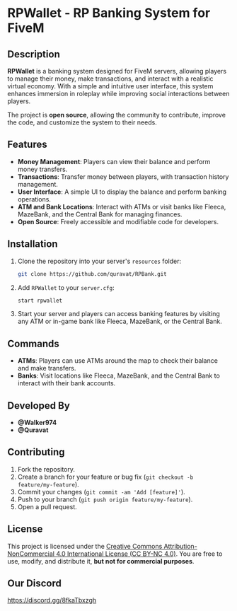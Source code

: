# RPWallet - RP Banking System for FiveM

## Description

**RPWallet** is a banking system designed for FiveM servers, allowing players to manage their money, make transactions, and interact with a realistic virtual economy. With a simple and intuitive user interface, this system enhances immersion in roleplay while improving social interactions between players.

The project is **open source**, allowing the community to contribute, improve the code, and customize the system to their needs.

## Features

- **Money Management**: Players can view their balance and perform money transfers.
- **Transactions**: Transfer money between players, with transaction history management.
- **User Interface**: A simple UI to display the balance and perform banking operations.
- **ATM and Bank Locations**: Interact with ATMs or visit banks like Fleeca, MazeBank, and the Central Bank for managing finances.
- **Open Source**: Freely accessible and modifiable code for developers.

## Installation

1. Clone the repository into your server's `resources` folder:
   ```bash
   git clone https://github.com/quravat/RPBank.git
   ```

2. Add `RPWallet` to your `server.cfg`:
   ```bash
   start rpwallet
   ```

3. Start your server and players can access banking features by visiting any ATM or in-game bank like Fleeca, MazeBank, or the Central Bank.

## Commands

- **ATMs**: Players can use ATMs around the map to check their balance and make transfers.
- **Banks**: Visit locations like Fleeca, MazeBank, and the Central Bank to interact with their bank accounts.

## Developed By

- **@Walker974**
- **@Quravat**

## Contributing

1. Fork the repository.
2. Create a branch for your feature or bug fix (`git checkout -b feature/my-feature`).
3. Commit your changes (`git commit -am 'Add [feature]'`).
4. Push to your branch (`git push origin feature/my-feature`).
5. Open a pull request.

## License

This project is licensed under the [Creative Commons Attribution-NonCommercial 4.0 International License (CC BY-NC 4.0)](https://creativecommons.org/licenses/by-nc/4.0/). You are free to use, modify, and distribute it, **but not for commercial purposes**.

## Our Discord

https://discord.gg/8fkaTbxzgh
